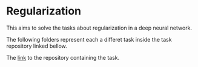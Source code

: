 # Regularization
This aims to solve the tasks about regularization in a deep neural network.

The following folders represent each a differet task inside the task repository linked bellow.

The [link] to the repository containing the task.

[link]: <https://github.com/tfvieira/deep-learning/tree/main/tasks/5%20Regularization>